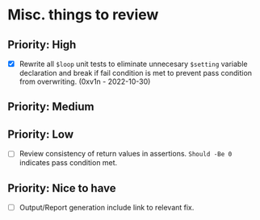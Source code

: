 # Misc. things to review

## Priority: High

- [x] Rewrite all `$loop` unit tests to eliminate unnecesary `$setting` variable declaration and break if fail condition is met to prevent pass condition from overwriting. (0xv1n - 2022-10-30)

## Priority: Medium

## Priority: Low

- [ ] Review consistency of return values in assertions. `Should -Be 0` indicates pass condition met.

## Priority: Nice to have

- [ ] Output/Report generation include link to relevant fix.